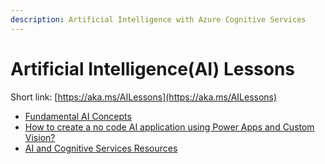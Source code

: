 ```yaml
---
description: Artificial Intelligence with Azure Cognitive Services
---
```


# Artificial Intelligence\(AI\) Lessons

Short link: [https://aka.ms/AILessons](https://aka.ms/AILessons)

* [Fundamental AI Concepts](fundamental-ai-concepts.md)
* [How to create a no code AI application using Power Apps and Custom Vision?](how-to-create-an-application-with-ai-whiteout-coding/)
* [AI and Cognitive Services Resources](ai-and-cognitive-services-resources.md)

